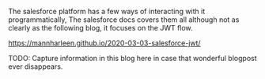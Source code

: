 The salesforce platform has a few ways of interacting with it programmatically, The salesforce docs covers them all although not as clearly as the following blog, it focuses on the JWT flow.

https://mannharleen.github.io/2020-03-03-salesforce-jwt/

TODO: Capture information in this blog here in case that wonderful blogpost ever disappears.